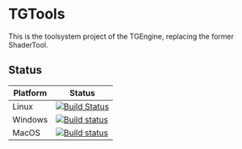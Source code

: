 # TGTools

This is the toolsystem project of the TGEngine, replacing the former ShaderTool.

## Status

| Platform | Status                                                                                                                                                                       |
| -------- | ---------------------------------------------------------------------------------------------------------------------------------------------------------------------------- |
| Linux    | [![Build Status](https://travis-ci.org/Troblecodings/TGTools.svg?branch=master)](https://travis-ci.org/Troblecodings/TGTools)                                                |
| Windows  | [![Build status](https://ci.appveyor.com/api/projects/status/usaxnnb2cf2iiiqe/branch/master?svg=true)](https://ci.appveyor.com/project/MrTroble/tgtools/branch/master)      |
| MacOS    | [![Build status](https://ci.appveyor.com/api/projects/status/4vtem3x5a5sic5hv/branch/master?svg=true)](https://ci.appveyor.com/project/MrTroble/tgtools-90708/branch/master) |
